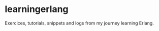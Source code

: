 learningerlang
==============

Exercices, tutorials, snippets and logs from my journey learning Erlang.
